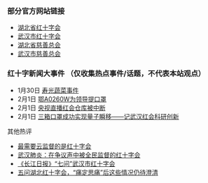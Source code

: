 ### 部分官方网站链接
* [湖北省红十字会](http://hbsredcross.org.cn/)
* [武汉市红十字会](http://www.wuhanrc.org.cn/)
* [湖北省慈善总会](http://www.hbcf.org.cn/)
* [武汉市慈善总会](http://www.wh-charity.com/)

<div id="时间轴"></div>

### 红十字新闻大事件 （仅收集热点事件/话题，不代表本站观点）

* 1月30日 [寿光蔬菜事件](https://cfcnews.com/277796/%e5%88%ab%e7%9b%91%e5%b7%a5%e7%9b%96%e5%8c%bb%e9%99%a2%e4%ba%86%ef%bc%8c%e6%9d%a5%e7%9b%91%e7%9d%a3%e6%ad%a6%e6%b1%89%e7%ba%a2%e5%8d%81%e5%ad%97%e4%bc%9a%e5%90%a7/)
* 2月1日 [鄂A0260W为领导提口罩](https://pincong.rocks/video/1088)
* 2月1日 [央视直播红会仓库被中断](https://mp.weixin.qq.com/s/z4cBGt6By1g39UP2g-z3ug)
* 2月1日 [三箱口罩成功实现量子瞬移——记武汉红会科研创新](https://matters.news/@faraway/%E6%8A%A2%E6%95%91%E6%80%A7%E8%BD%AC%E8%BD%BD-%E4%B8%89%E7%AE%B1%E5%8F%A3%E7%BD%A9%E6%88%90%E5%8A%9F%E5%AE%9E%E7%8E%B0%E9%87%8F%E5%AD%90%E7%9E%AC%E7%A7%BB-%E8%AE%B0%E6%AD%A6%E6%B1%89%E7%BA%A2%E4%BC%9A%E7%A7%91%E7%A0%94%E5%88%9B%E6%96%B0-zdpuArVvPGWDShqSJowgt9JmATn5QScVCbzPjLeZ5YR9717rF)

其他热评
* [最需要云监督的是红十字会](https://zhuanlan.zhihu.com/p/104483201)
* [武汉肺炎：在争议声中被全民监督的红十字会](https://www.bbc.com/zhongwen/simp/chinese-news-51338241)
* [《长江日报》“七问”武汉市红十字会](https://kuaibao.qq.com/s/20200126A06R3900?refer=spider)
* [五问湖北红十字会，“痛定思痛”后这些情况仍待澄清](http://www.bjnews.com.cn/news/2020/02/01/682834.html)